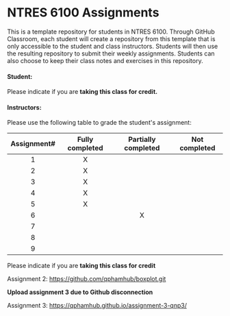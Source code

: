 # NTRES 6100 Assignments

This is a template repository for students in NTRES 6100. Through GitHub Classroom, each student will create a repository from this template that is only accessible to the student and class instructors. Students will then use the resulting repository to submit their weekly assignments. Students can also choose to keep their class notes and exercises in this repository.

#### Student:

Please indicate if you are **taking this class for credit.**

#### Instructors:

Please use the following table to grade the student's assignment:

| Assignment# | Fully completed | Partially completed | Not completed |
|:-----------:|:---------------:|:-------------------:|:-------------:|
|      1      |        X        |                     |               |
|      2      |        X        |                     |               |
|      3      |         X        |                     |              |
|      4      |         X        |                     |              |
|      5      |         X        |                     |               |
|      6      |                 |          X           |               |
|      7      |                 |                     |               |
|      8      |                 |                     |               |
|      9      |                 |                     |               |

Please indicate if you are **taking this class for credit**

Assignment 2: <https://github.com/qphamhub/boxplot.git>

**Upload assignment 3 due to Github disconnection**

Assignment 3: <https://qphamhub.github.io/assignment-3-qnp3/>
